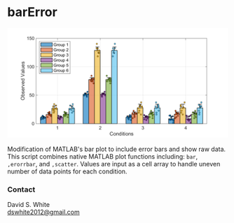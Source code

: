 # barError
![](barError-example.png)


Modification of MATLAB's bar plot to include error bars and show raw data. This script combines native MATLAB plot functions including: `bar`, `,erorrbar`, and `,scatter`. Values are input as a cell array to handle uneven number of data points for each condition. 

### Contact
David S. White\
dswhite2012@gmail.com
